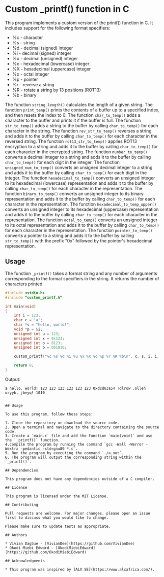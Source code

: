 # Custom _printf() function in C

This program implements a custom version of the printf() function in C. It includes support for the following format specifiers:
* %c - character
* %s - string
* %d - decimal (signed) integer
* %i - decimal (signed) integer
* %u - decimal (unsigned) integer
* %x - hexadecimal (lowercase) integer
* %X - hexadecimal (uppercase) integer
* %o - octal integer
* %p - pointer
* %r - reverse a string
* %R - rotate a string by 13 positions (ROT13)
* %b - binary

The function `string_length()` calculates the length of a given string. The function `print_temp()` prints the contents of a buffer up to a specified index, and then resets the index to 0. The function `char_to_temp()` adds a character to the buffer and prints it if the buffer is full. The function `str_to_temp()` adds a string to the buffer by calling `char_to_temp()` for each character in the string. The function `rev_str_to_temp()` reverses a string and adds it to the buffer by calling `char_to_temp()` for each character in the reversed string. The function `rot13_str_to_temp()` applies ROT13 encryption to a string and adds it to the buffer by calling `char_to_temp()` for each character in the encrypted string. The function `number_to_temp()` converts a decimal integer to a string and adds it to the buffer by calling `char_to_temp()` for each digit in the integer. The function `unsigned_num_to_temp()` converts an unsigned decimal integer to a string and adds it to the buffer by calling `char_to_temp()` for each digit in the integer. The function `hexadecimal_to_temp()` converts an unsigned integer to its hexadecimal (lowercase) representation and adds it to the buffer by calling `char_to_temp()` for each character in the representation. The function `binary_to_temp()` converts an unsigned integer to its binary representation and adds it to the buffer by calling `char_to_temp()` for each character in the representation. The function `hexadecimal_to_temp_upper()` converts an unsigned integer to its hexadecimal (uppercase) representation and adds it to the buffer by calling `char_to_temp()` for each character in the representation. The function `octal_to_temp()` converts an unsigned integer to its octal representation and adds it to the buffer by calling `char_to_temp()` for each character in the representation. The function `pointer_to_temp()` converts a pointer to a string and adds it to the buffer by calling `str_to_temp()` with the prefix "0x" followed by the pointer's hexadecimal representation.

## Usage

The function `_printf()` takes a format string and any number of arguments corresponding to the format specifiers in the string. It returns the number of characters printed.

```c
#include <stdio.h>
#include "custom_printf.h"

int main(void)
{
    int i = 123;
    char c = 'a';
    char *s = "hello, world!";
    void *p = &i;
    unsigned int u = 123;
    unsigned int x = 0x123;
    unsigned int o = 0123;
    unsigned int b = 0b1010;

    custom_printf("%c %s %d %i %u %x %X %o %p %r %R %b\n", c, s, i, i, u, x, x, o, p, s, s, b);

    return 0;
}
```

Output:
```
a hello, world! 123 123 123 123 123 123 0xdcd03a54 !dlrow ,olleh uryyb, jbeyq! 1010


## Usage

To use this program, follow these steps:

1. Clone the repository or download the source code.
2. Open a terminal and navigate to the directory containing the source code.
3. Create a `main.c` file and add the function `main(void)` and use the `_printf()` function.
4.Compile the program by running the command `gcc -Wall -Werror -Wextra -pedantic -std=gnu89 *.c`.
5. Run the program by executing the command `./a.out`.
6. The program will output the corresponding string within the `_printf()`.

## Dependencies

This program does not have any dependencies outside of a C compiler.

## License

This program is licensed under the MIT License.

## Contributing

Pull requests are welcome. For major changes, please open an issue first to discuss what you would like to change.

Please make sure to update tests as appropriate.

## Authors

* Vivian Dagbue - [VivianDee](https://github.com/VivianDee)
* Okodi Miebi Edward - [OkodiMiebiEdward](https://github.com/OkodiMiebiEdward)

## Acknowledgments

* This program was inspired by [ALX SE](https://www.alxafrica.com/).
